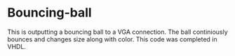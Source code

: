 # Bouncing-ball
This is outputting a bouncing ball to a VGA connection. The ball continiously bounces and changes size along with color.
This code was completed in VHDL.
